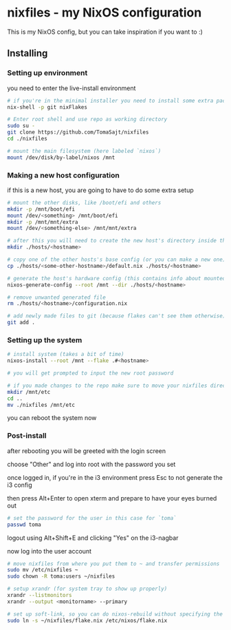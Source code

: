 # nixfiles - my NixOS configuration

This is my NixOS config, but you can take inspiration if you want to :)

## Installing

### Setting up environment

you need to enter the live-install environment

```sh
# if you're in the minimal installer you need to install some extra packages
nix-shell -p git nixFlakes
```

```sh
# Enter root shell and use repo as working directory
sudo su -
git clone https://github.com/TomaSajt/nixfiles
cd ./nixfiles

# mount the main filesystem (here labeled `nixos`)
mount /dev/disk/by-label/nixos /mnt
```

### Making a new host configuration

if this is a new host, you are going to have to do some extra setup

```sh
# mount the other disks, like /boot/efi and others
mkdir -p /mnt/boot/efi
mount /dev/<something> /mnt/boot/efi
mkdir -p /mnt/mnt/extra
mount /dev/<something-else> /mnt/mnt/extra
```

```sh
# after this you will need to create the new host's directory inside the git repo
mkdir ./hosts/<hostname>

# copy one of the other hosts's base config (or you can make a new one)
cp ./hosts/<some-other-hostname>/default.nix ./hosts/<hostname>

# generate the host's hardware config (this contains info about mounted disks)
nixos-generate-config --root /mnt --dir ./hosts/<hostname>

# remove unwanted generated file
rm ./hosts/<hostname>/configuration.nix

# add newly made files to git (because flakes can't see them otherwise)
git add .
```

### Setting up the system

```sh
# install system (takes a bit of time)
nixos-install --root /mnt --flake .#<hostname>

# you will get prompted to input the new root password
```

```sh
# if you made changes to the repo make sure to move your nixfiles directory to somewhere on /mnt
mkdir /mnt/etc
cd ..
mv ./nixfiles /mnt/etc
```

you can reboot the system now

### Post-install

after rebooting you will be greeted with the login screen

choose "Other" and log into root with the password you set

once logged in, if you're in the i3 environment press Esc to not generate the i3 config

then press Alt+Enter to open xterm and prepare to have your eyes burned out

```sh
# set the password for the user in this case for `toma`
passwd toma
```

logout using Alt+Shift+E and clicking "Yes" on the i3-nagbar

now log into the user account

```sh
# move nixfiles from where you put them to ~ and transfer permissions
sudo mv /etc/nixfiles ~
sudo chown -R toma:users ~/nixfiles
```

```sh
# setup xrandr (for system tray to show up properly)
xrandr --listmonitors
xrandr --output <monitorname> --primary
```

```sh
# set up soft-link, so you can do nixos-rebuild without specifying the path
sudo ln -s ~/nixfiles/flake.nix /etc/nixos/flake.nix
```
